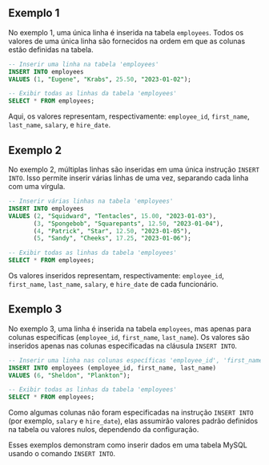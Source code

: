 ## Exemplo 1

No exemplo 1, uma única linha é inserida na tabela `employees`. Todos os valores de uma única linha são fornecidos na ordem em que as colunas estão definidas na tabela.

```sql
-- Inserir uma linha na tabela 'employees'
INSERT INTO employees
VALUES (1, "Eugene", "Krabs", 25.50, "2023-01-02");

-- Exibir todas as linhas da tabela 'employees'
SELECT * FROM employees;
```

Aqui, os valores representam, respectivamente: `employee_id`, `first_name`, `last_name`, `salary`, e `hire_date`.

## Exemplo 2

No exemplo 2, múltiplas linhas são inseridas em uma única instrução `INSERT INTO`. Isso permite inserir várias linhas de uma vez, separando cada linha com uma vírgula.

```sql
-- Inserir várias linhas na tabela 'employees'
INSERT INTO employees
VALUES (2, "Squidward", "Tentacles", 15.00, "2023-01-03"),
       (3, "Spongebob", "Squarepants", 12.50, "2023-01-04"),
       (4, "Patrick", "Star", 12.50, "2023-01-05"),
       (5, "Sandy", "Cheeks", 17.25, "2023-01-06");

-- Exibir todas as linhas da tabela 'employees'
SELECT * FROM employees;
```

Os valores inseridos representam, respectivamente: `employee_id`, `first_name`, `last_name`, `salary`, e `hire_date` de cada funcionário.

## Exemplo 3

No exemplo 3, uma linha é inserida na tabela `employees`, mas apenas para colunas específicas (`employee_id`, `first_name`, `last_name`). Os valores são inseridos apenas nas colunas especificadas na cláusula `INSERT INTO`.

```sql
-- Inserir uma linha nas colunas específicas 'employee_id', 'first_name', e 'last_name'
INSERT INTO employees (employee_id, first_name, last_name)
VALUES (6, "Sheldon", "Plankton");

-- Exibir todas as linhas da tabela 'employees'
SELECT * FROM employees;
```

Como algumas colunas não foram especificadas na instrução `INSERT INTO` (por exemplo, `salary` e `hire_date`), elas assumirão valores padrão definidos na tabela ou valores nulos, dependendo da configuração.

Esses exemplos demonstram como inserir dados em uma tabela MySQL usando o comando `INSERT INTO`.
